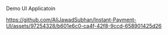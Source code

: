 Demo
UI Applicatoin


https://github.com/AliJawadSubhan/Instant-Payment-UI/assets/97254328/b601e6c0-ca4f-42f8-9ccd-658901425d26
